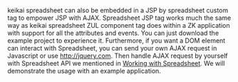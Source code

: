 keikai spreadsheet can also be embedded in a JSP by spreadsheet custom tag
to empower JSP with AJAX. Spreadsheet JSP tag works much the same way as
keikai spreadsheet ZUL component tag does within a ZK application with
support for all the attributes and events. You can just download the
example project to experience it. Furthermore, if you want a DOM element
can interact with Spreadsheet, you can send your own AJAX request in
Javascript or use <http://jquery.com>. Then handle AJAX request by
yourself with Spreadsheet API we mentioned in [ Working with
Spreadsheet](ZK_Spreadsheet_Essentials_3/Working_with_Spreadsheet "wikilink").
We will demonstrate the usage with an example application.
